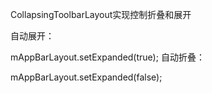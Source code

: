 CollapsingToolbarLayout实现控制折叠和展开

自动展开：

mAppBarLayout.setExpanded(true);
自动折叠：

mAppBarLayout.setExpanded(false);
